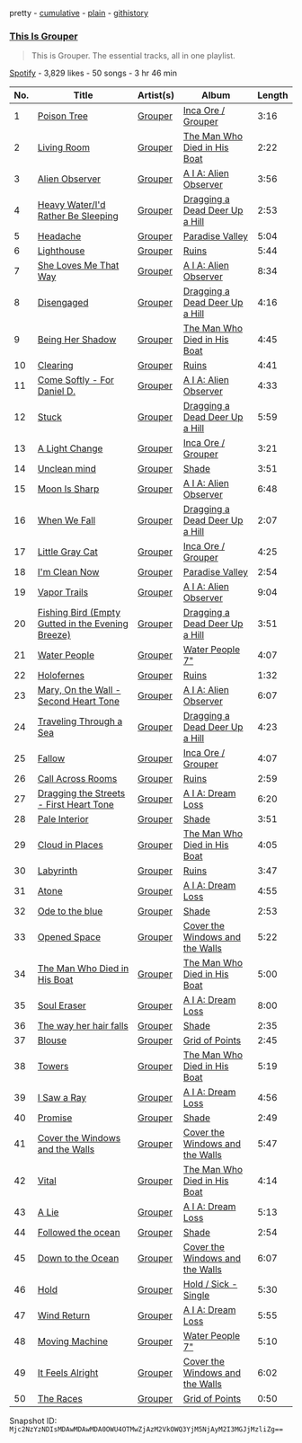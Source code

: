 pretty - [cumulative](/playlists/cumulative/37i9dQZF1DZ06evO1KlcOx.md) - [plain](/playlists/plain/37i9dQZF1DZ06evO1KlcOx) - [githistory](https://github.githistory.xyz/mackorone/spotify-playlist-archive/blob/main/playlists/plain/37i9dQZF1DZ06evO1KlcOx)

### [This Is Grouper](https://open.spotify.com/playlist/37i9dQZF1DZ06evO1KlcOx)

> This is Grouper\. The essential tracks, all in one playlist.

[Spotify](https://open.spotify.com/user/spotify) - 3,829 likes - 50 songs - 3 hr 46 min

| No. | Title | Artist(s) | Album | Length |
|---|---|---|---|---|
| 1 | [Poison Tree](https://open.spotify.com/track/6Q5uDNuuFYa8ToL3CCoHPC) | [Grouper](https://open.spotify.com/artist/31uyAcnY0kjjKKIQZMKX4i) | [Inca Ore / Grouper](https://open.spotify.com/album/2oztVYt7jDJBTysn00vM6E) | 3:16 |
| 2 | [Living Room](https://open.spotify.com/track/1nJV1JGWf61WRJy851LO34) | [Grouper](https://open.spotify.com/artist/31uyAcnY0kjjKKIQZMKX4i) | [The Man Who Died in His Boat](https://open.spotify.com/album/2arK6QEmfa25k2feNozs9e) | 2:22 |
| 3 | [Alien Observer](https://open.spotify.com/track/35VfLKymw2iZKWnLTvm8Xv) | [Grouper](https://open.spotify.com/artist/31uyAcnY0kjjKKIQZMKX4i) | [A I A: Alien Observer](https://open.spotify.com/album/4Z1BFX1oBckY8bhGEWMYmi) | 3:56 |
| 4 | [Heavy Water/I'd Rather Be Sleeping](https://open.spotify.com/track/6IUwiHsyKAZtfBy37Wu4ij) | [Grouper](https://open.spotify.com/artist/31uyAcnY0kjjKKIQZMKX4i) | [Dragging a Dead Deer Up a Hill](https://open.spotify.com/album/0r1ffFQRFvtthTdLV2ZPWL) | 2:53 |
| 5 | [Headache](https://open.spotify.com/track/4EDj8GXOlI45vG4SOfswK3) | [Grouper](https://open.spotify.com/artist/31uyAcnY0kjjKKIQZMKX4i) | [Paradise Valley](https://open.spotify.com/album/5e5MtmjBRnh3eI5g5C0Tyv) | 5:04 |
| 6 | [Lighthouse](https://open.spotify.com/track/10dTTsgL5hPujRahg22tan) | [Grouper](https://open.spotify.com/artist/31uyAcnY0kjjKKIQZMKX4i) | [Ruins](https://open.spotify.com/album/5ElYoVUqRQIlDekD1v6aKa) | 5:44 |
| 7 | [She Loves Me That Way](https://open.spotify.com/track/6SAtmwkARP0M3BF11EsVqy) | [Grouper](https://open.spotify.com/artist/31uyAcnY0kjjKKIQZMKX4i) | [A I A: Alien Observer](https://open.spotify.com/album/4Z1BFX1oBckY8bhGEWMYmi) | 8:34 |
| 8 | [Disengaged](https://open.spotify.com/track/3c7CEnNLplZu4C11H6xBkl) | [Grouper](https://open.spotify.com/artist/31uyAcnY0kjjKKIQZMKX4i) | [Dragging a Dead Deer Up a Hill](https://open.spotify.com/album/0r1ffFQRFvtthTdLV2ZPWL) | 4:16 |
| 9 | [Being Her Shadow](https://open.spotify.com/track/2HeFT5Khue5e3vybIgRmUh) | [Grouper](https://open.spotify.com/artist/31uyAcnY0kjjKKIQZMKX4i) | [The Man Who Died in His Boat](https://open.spotify.com/album/2arK6QEmfa25k2feNozs9e) | 4:45 |
| 10 | [Clearing](https://open.spotify.com/track/3IL43TRkEnh4buGOZ1Brb5) | [Grouper](https://open.spotify.com/artist/31uyAcnY0kjjKKIQZMKX4i) | [Ruins](https://open.spotify.com/album/5ElYoVUqRQIlDekD1v6aKa) | 4:41 |
| 11 | [Come Softly \- For Daniel D.](https://open.spotify.com/track/3JyPrk7TuXyBY5eTmwZsSk) | [Grouper](https://open.spotify.com/artist/31uyAcnY0kjjKKIQZMKX4i) | [A I A: Alien Observer](https://open.spotify.com/album/4Z1BFX1oBckY8bhGEWMYmi) | 4:33 |
| 12 | [Stuck](https://open.spotify.com/track/7smnmEyvR4MtnyqK9eiAjx) | [Grouper](https://open.spotify.com/artist/31uyAcnY0kjjKKIQZMKX4i) | [Dragging a Dead Deer Up a Hill](https://open.spotify.com/album/0r1ffFQRFvtthTdLV2ZPWL) | 5:59 |
| 13 | [A Light Change](https://open.spotify.com/track/2wy9QMJdpa74PVkr1V7NmY) | [Grouper](https://open.spotify.com/artist/31uyAcnY0kjjKKIQZMKX4i) | [Inca Ore / Grouper](https://open.spotify.com/album/2oztVYt7jDJBTysn00vM6E) | 3:21 |
| 14 | [Unclean mind](https://open.spotify.com/track/1KoXckcdNDUFPu0MPMIG9Y) | [Grouper](https://open.spotify.com/artist/31uyAcnY0kjjKKIQZMKX4i) | [Shade](https://open.spotify.com/album/1w3EOCPDwqWIiu2c1pHylJ) | 3:51 |
| 15 | [Moon Is Sharp](https://open.spotify.com/track/16CMp2RKshLATGZnpjPPgB) | [Grouper](https://open.spotify.com/artist/31uyAcnY0kjjKKIQZMKX4i) | [A I A: Alien Observer](https://open.spotify.com/album/4Z1BFX1oBckY8bhGEWMYmi) | 6:48 |
| 16 | [When We Fall](https://open.spotify.com/track/7gePpUawLnGf1l1fnltiIR) | [Grouper](https://open.spotify.com/artist/31uyAcnY0kjjKKIQZMKX4i) | [Dragging a Dead Deer Up a Hill](https://open.spotify.com/album/0r1ffFQRFvtthTdLV2ZPWL) | 2:07 |
| 17 | [Little Gray Cat](https://open.spotify.com/track/1Sllhw0OERRlTU9tjFpbW3) | [Grouper](https://open.spotify.com/artist/31uyAcnY0kjjKKIQZMKX4i) | [Inca Ore / Grouper](https://open.spotify.com/album/2oztVYt7jDJBTysn00vM6E) | 4:25 |
| 18 | [I'm Clean Now](https://open.spotify.com/track/4qm8sWdYoXkdhMN8EL9mAL) | [Grouper](https://open.spotify.com/artist/31uyAcnY0kjjKKIQZMKX4i) | [Paradise Valley](https://open.spotify.com/album/5e5MtmjBRnh3eI5g5C0Tyv) | 2:54 |
| 19 | [Vapor Trails](https://open.spotify.com/track/47JKSnbM992KC8rZ2wph0e) | [Grouper](https://open.spotify.com/artist/31uyAcnY0kjjKKIQZMKX4i) | [A I A: Alien Observer](https://open.spotify.com/album/4Z1BFX1oBckY8bhGEWMYmi) | 9:04 |
| 20 | [Fishing Bird \(Empty Gutted in the Evening Breeze\)](https://open.spotify.com/track/637sViSUUQTBice1wmz5id) | [Grouper](https://open.spotify.com/artist/31uyAcnY0kjjKKIQZMKX4i) | [Dragging a Dead Deer Up a Hill](https://open.spotify.com/album/0r1ffFQRFvtthTdLV2ZPWL) | 3:51 |
| 21 | [Water People](https://open.spotify.com/track/7nRiJ3ytw6cuVsLkuEOMQP) | [Grouper](https://open.spotify.com/artist/31uyAcnY0kjjKKIQZMKX4i) | [Water People 7"](https://open.spotify.com/album/6hROXTXMjBXQmteE2zLQlx) | 4:07 |
| 22 | [Holofernes](https://open.spotify.com/track/4UL9DScE7SnHhcDlNVq4v0) | [Grouper](https://open.spotify.com/artist/31uyAcnY0kjjKKIQZMKX4i) | [Ruins](https://open.spotify.com/album/5ElYoVUqRQIlDekD1v6aKa) | 1:32 |
| 23 | [Mary, On the Wall \- Second Heart Tone](https://open.spotify.com/track/00omBVEASwCIMq5vXHD2ie) | [Grouper](https://open.spotify.com/artist/31uyAcnY0kjjKKIQZMKX4i) | [A I A: Alien Observer](https://open.spotify.com/album/4Z1BFX1oBckY8bhGEWMYmi) | 6:07 |
| 24 | [Traveling Through a Sea](https://open.spotify.com/track/5uOBRzLWxGnE564iW0PF7y) | [Grouper](https://open.spotify.com/artist/31uyAcnY0kjjKKIQZMKX4i) | [Dragging a Dead Deer Up a Hill](https://open.spotify.com/album/0r1ffFQRFvtthTdLV2ZPWL) | 4:23 |
| 25 | [Fallow](https://open.spotify.com/track/6sgr20vGQkBEHg0fXhz4EJ) | [Grouper](https://open.spotify.com/artist/31uyAcnY0kjjKKIQZMKX4i) | [Inca Ore / Grouper](https://open.spotify.com/album/2oztVYt7jDJBTysn00vM6E) | 4:07 |
| 26 | [Call Across Rooms](https://open.spotify.com/track/4detZaj6qfObdW7h9cHnFz) | [Grouper](https://open.spotify.com/artist/31uyAcnY0kjjKKIQZMKX4i) | [Ruins](https://open.spotify.com/album/5ElYoVUqRQIlDekD1v6aKa) | 2:59 |
| 27 | [Dragging the Streets \- First Heart Tone](https://open.spotify.com/track/7xpVS1KQiRFWgZGi1bdijA) | [Grouper](https://open.spotify.com/artist/31uyAcnY0kjjKKIQZMKX4i) | [A I A: Dream Loss](https://open.spotify.com/album/5l4dgQzaAkmbTpueLhSR3q) | 6:20 |
| 28 | [Pale Interior](https://open.spotify.com/track/6nI1FAfYETS7qtrPpyg3d7) | [Grouper](https://open.spotify.com/artist/31uyAcnY0kjjKKIQZMKX4i) | [Shade](https://open.spotify.com/album/1w3EOCPDwqWIiu2c1pHylJ) | 3:51 |
| 29 | [Cloud in Places](https://open.spotify.com/track/0diPy4X3fZ253nxtUXXitO) | [Grouper](https://open.spotify.com/artist/31uyAcnY0kjjKKIQZMKX4i) | [The Man Who Died in His Boat](https://open.spotify.com/album/2arK6QEmfa25k2feNozs9e) | 4:05 |
| 30 | [Labyrinth](https://open.spotify.com/track/3qKYIZTq1u62J2o98CzmGR) | [Grouper](https://open.spotify.com/artist/31uyAcnY0kjjKKIQZMKX4i) | [Ruins](https://open.spotify.com/album/5ElYoVUqRQIlDekD1v6aKa) | 3:47 |
| 31 | [Atone](https://open.spotify.com/track/1hKjbUkgAJUerYuE4XhsoU) | [Grouper](https://open.spotify.com/artist/31uyAcnY0kjjKKIQZMKX4i) | [A I A: Dream Loss](https://open.spotify.com/album/5l4dgQzaAkmbTpueLhSR3q) | 4:55 |
| 32 | [Ode to the blue](https://open.spotify.com/track/6XtReyR9KbyDt8J3Va1UCM) | [Grouper](https://open.spotify.com/artist/31uyAcnY0kjjKKIQZMKX4i) | [Shade](https://open.spotify.com/album/1w3EOCPDwqWIiu2c1pHylJ) | 2:53 |
| 33 | [Opened Space](https://open.spotify.com/track/4qL78jNDOxMqRhjH5nKf1Z) | [Grouper](https://open.spotify.com/artist/31uyAcnY0kjjKKIQZMKX4i) | [Cover the Windows and the Walls](https://open.spotify.com/album/6FDT9qQNRT6ntiEhTI8SI6) | 5:22 |
| 34 | [The Man Who Died in His Boat](https://open.spotify.com/track/0Fxc7REWedvbv2DCRQbtIU) | [Grouper](https://open.spotify.com/artist/31uyAcnY0kjjKKIQZMKX4i) | [The Man Who Died in His Boat](https://open.spotify.com/album/2arK6QEmfa25k2feNozs9e) | 5:00 |
| 35 | [Soul Eraser](https://open.spotify.com/track/3ylmcpuUneUlGgGkuO4Htw) | [Grouper](https://open.spotify.com/artist/31uyAcnY0kjjKKIQZMKX4i) | [A I A: Dream Loss](https://open.spotify.com/album/5l4dgQzaAkmbTpueLhSR3q) | 8:00 |
| 36 | [The way her hair falls](https://open.spotify.com/track/0uwDgbSX1wIBVMSv4yHUKN) | [Grouper](https://open.spotify.com/artist/31uyAcnY0kjjKKIQZMKX4i) | [Shade](https://open.spotify.com/album/1w3EOCPDwqWIiu2c1pHylJ) | 2:35 |
| 37 | [Blouse](https://open.spotify.com/track/1qfJaIIBYBfl5QNXHjfT6Y) | [Grouper](https://open.spotify.com/artist/31uyAcnY0kjjKKIQZMKX4i) | [Grid of Points](https://open.spotify.com/album/5wy223m8JP5DBOvgumFgN8) | 2:45 |
| 38 | [Towers](https://open.spotify.com/track/16B3iA9vo22DeOe8ohyTcZ) | [Grouper](https://open.spotify.com/artist/31uyAcnY0kjjKKIQZMKX4i) | [The Man Who Died in His Boat](https://open.spotify.com/album/2arK6QEmfa25k2feNozs9e) | 5:19 |
| 39 | [I Saw a Ray](https://open.spotify.com/track/53No0sPkMULuEJqeWgLGsc) | [Grouper](https://open.spotify.com/artist/31uyAcnY0kjjKKIQZMKX4i) | [A I A: Dream Loss](https://open.spotify.com/album/5l4dgQzaAkmbTpueLhSR3q) | 4:56 |
| 40 | [Promise](https://open.spotify.com/track/1Kvrqt00lnQgjgHOWku4lF) | [Grouper](https://open.spotify.com/artist/31uyAcnY0kjjKKIQZMKX4i) | [Shade](https://open.spotify.com/album/1w3EOCPDwqWIiu2c1pHylJ) | 2:49 |
| 41 | [Cover the Windows and the Walls](https://open.spotify.com/track/3Jd6G5xoykZ9IA2LOuQrGh) | [Grouper](https://open.spotify.com/artist/31uyAcnY0kjjKKIQZMKX4i) | [Cover the Windows and the Walls](https://open.spotify.com/album/6FDT9qQNRT6ntiEhTI8SI6) | 5:47 |
| 42 | [Vital](https://open.spotify.com/track/4BzmSQYR6wYkjG894IMfdd) | [Grouper](https://open.spotify.com/artist/31uyAcnY0kjjKKIQZMKX4i) | [The Man Who Died in His Boat](https://open.spotify.com/album/2arK6QEmfa25k2feNozs9e) | 4:14 |
| 43 | [A Lie](https://open.spotify.com/track/03nTHUIdIV4a2Wjb1puEDO) | [Grouper](https://open.spotify.com/artist/31uyAcnY0kjjKKIQZMKX4i) | [A I A: Dream Loss](https://open.spotify.com/album/5l4dgQzaAkmbTpueLhSR3q) | 5:13 |
| 44 | [Followed the ocean](https://open.spotify.com/track/7nDGJYN5fltv5bUk9spwnD) | [Grouper](https://open.spotify.com/artist/31uyAcnY0kjjKKIQZMKX4i) | [Shade](https://open.spotify.com/album/1w3EOCPDwqWIiu2c1pHylJ) | 2:54 |
| 45 | [Down to the Ocean](https://open.spotify.com/track/0Eci42j6D7tsAVhOVlSuk2) | [Grouper](https://open.spotify.com/artist/31uyAcnY0kjjKKIQZMKX4i) | [Cover the Windows and the Walls](https://open.spotify.com/album/6FDT9qQNRT6ntiEhTI8SI6) | 6:07 |
| 46 | [Hold](https://open.spotify.com/track/5khRdxp5670i4gUmJoVxKH) | [Grouper](https://open.spotify.com/artist/31uyAcnY0kjjKKIQZMKX4i) | [Hold / Sick \- Single](https://open.spotify.com/album/2ZeEvU0R5ZE0Pgr1xRy6IE) | 5:30 |
| 47 | [Wind Return](https://open.spotify.com/track/5zGdE2LqYQia3ZOO6DVJ9j) | [Grouper](https://open.spotify.com/artist/31uyAcnY0kjjKKIQZMKX4i) | [A I A: Dream Loss](https://open.spotify.com/album/5l4dgQzaAkmbTpueLhSR3q) | 5:55 |
| 48 | [Moving Machine](https://open.spotify.com/track/2K1CarKyRcBNV47HSPAnZV) | [Grouper](https://open.spotify.com/artist/31uyAcnY0kjjKKIQZMKX4i) | [Water People 7"](https://open.spotify.com/album/6hROXTXMjBXQmteE2zLQlx) | 5:10 |
| 49 | [It Feels Alright](https://open.spotify.com/track/1ssVStzSmOhMHw3g7NxPd3) | [Grouper](https://open.spotify.com/artist/31uyAcnY0kjjKKIQZMKX4i) | [Cover the Windows and the Walls](https://open.spotify.com/album/6FDT9qQNRT6ntiEhTI8SI6) | 6:02 |
| 50 | [The Races](https://open.spotify.com/track/7wAqt1ZqGRzY2CiVBpBAG8) | [Grouper](https://open.spotify.com/artist/31uyAcnY0kjjKKIQZMKX4i) | [Grid of Points](https://open.spotify.com/album/5wy223m8JP5DBOvgumFgN8) | 0:50 |

Snapshot ID: `Mjc2NzYzNDIsMDAwMDAwMDA0OWU4OTMwZjAzM2VkOWQ3YjM5NjAyM2I3MGJjMzliZg==`
